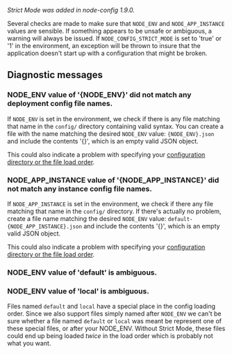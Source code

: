 _Strict Mode was added in node-config 1.9.0._

Several checks are made to make sure that `NODE_ENV` and `NODE_APP_INSTANCE` values are sensible. If something appears to be unsafe or ambiguous, a warning will always be issued.  If `NODE_CONFIG_STRICT_MODE` is set to 'true' or '1' in the environment, an exception will be thrown to insure that the application doesn't start up with a configuration that might be broken.  

## Diagnostic messages 

###  NODE_ENV value of '{NODE_ENV}' did not match any deployment config file names.

If `NODE_ENV` is set in the environment, we check if there is any file matching that name in the `config/` directory containing valid syntax. You can create a file with the name matching the desired `NODE_ENV` value: `{NODE_ENV}.json` and include the contents '{}', which is an empty valid JSON object.

This could also indicate a problem with specifying your [configuration directory or the file load order](https://github.com/lorenwest/node-config/wiki/Configuration-Files).

### NODE_APP_INSTANCE value of '{NODE_APP_INSTANCE}' did not match any instance config file names.

If `NODE_APP_INSTANCE` is set in the environment, we check if there any file matching that name in the `config/` directory. If there's actually no problem, create a file name matching the desired `NODE_ENV` value: `default-{NODE_APP_INSTANCE}.json` and include the contents '{}', which is an empty valid JSON object.

This could also indicate a problem with specifying your [configuration directory or the file load order](https://github.com/lorenwest/node-config/wiki/Configuration-Files).

###  NODE_ENV value of 'default' is ambiguous.
###  NODE_ENV value of 'local' is ambiguous.

Files named `default` and `local` have a special place in the config loading order. Since we also support files simply named after `NODE_ENV` we can't be sure whether a file named `default` or `local` was meant be represent one of these special files, or after your NODE_ENV. Without Strict Mode, these files could end up being loaded _twice_ in the load order which is probably not what you want.


